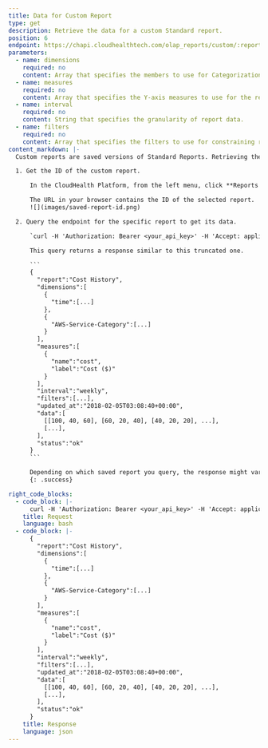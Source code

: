 ```yaml
---
title: Data for Custom Report
type: get
description: Retrieve the data for a custom Standard report.
position: 6
endpoint: https://chapi.cloudhealthtech.com/olap_reports/custom/:report-id
parameters:
  - name: dimensions
    required: no
    content: Array that specifies the members to use for Categorization and the X-Axis.
  - name: measures
    required: no
    content: Array that specifies the Y-axis measures to use for the report.
  - name: interval
    required: no
    content: String that specifies the granularity of report data.
  - name: filters
    required: no
    content: Array that specifies the filters to use for constraining report data.
content_markdown: |-
  Custom reports are saved versions of Standard Reports. Retrieving the data for a specific saved report involves the following steps.

  1. Get the ID of the custom report.

      In the CloudHealth Platform, from the left menu, click **Reports > Saved Reports**. Click the **View Report** icon next to the report you want to retrieve.

      The URL in your browser contains the ID of the selected report.
      ![](images/saved-report-id.png)

  2. Query the endpoint for the specific report to get its data.

      `curl -H 'Authorization: Bearer <your_api_key>' -H 'Accept: application/json' 'https://chapi.cloudhealthtech.com/olap_reports/custom/<Report-ID>'`

      This query returns a response similar to this truncated one.

      ```
      {
        "report":"Cost History",
        "dimensions":[
          {
            "time":[...]
          },
          {
            "AWS-Service-Category":[...]
          }
        ],
        "measures":[
          {
            "name":"cost",
            "label":"Cost ($)"
          }
        ],
        "interval":"weekly",
        "filters":[...],
        "updated_at":"2018-02-05T03:08:40+00:00",
        "data":[
          [[100, 40, 60], [60, 20, 40], [40, 20, 20], ...],
          [...],
        ],
        "status":"ok"
      }
      ```

      Depending on which saved report you query, the response might vary in structure. However, all responses have common elements. See [Understand Report Data Format](#Reportingreport-data-format).
      {: .success}

right_code_blocks:
  - code_block: |-
      curl -H 'Authorization: Bearer <your_api_key>' -H 'Accept: application/json' 'https://chapi.cloudhealthtech.com/olap_reports/custom/<Report-ID>'
    title: Request
    language: bash
  - code_block: |-
      {
        "report":"Cost History",
        "dimensions":[
          {
            "time":[...]
          },
          {
            "AWS-Service-Category":[...]
          }
        ],
        "measures":[
          {
            "name":"cost",
            "label":"Cost ($)"
          }
        ],
        "interval":"weekly",
        "filters":[...],
        "updated_at":"2018-02-05T03:08:40+00:00",
        "data":[
          [[100, 40, 60], [60, 20, 40], [40, 20, 20], ...],
          [...],
        ],
        "status":"ok"
      }
    title: Response
    language: json
---
```

